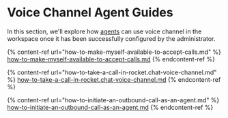 # Voice Channel Agent Guides

In this section, we'll explore how [agents](../../omnichannel/agents.md) can use voice channel in the workspace once it has been successfully configured by the administrator.

{% content-ref url="how-to-make-myself-available-to-accept-calls.md" %}
[how-to-make-myself-available-to-accept-calls.md](how-to-make-myself-available-to-accept-calls.md)
{% endcontent-ref %}

{% content-ref url="how-to-take-a-call-in-rocket.chat-voice-channel.md" %}
[how-to-take-a-call-in-rocket.chat-voice-channel.md](how-to-take-a-call-in-rocket.chat-voice-channel.md)
{% endcontent-ref %}

{% content-ref url="how-to-initiate-an-outbound-call-as-an-agent.md" %}
[how-to-initiate-an-outbound-call-as-an-agent.md](how-to-initiate-an-outbound-call-as-an-agent.md)
{% endcontent-ref %}
